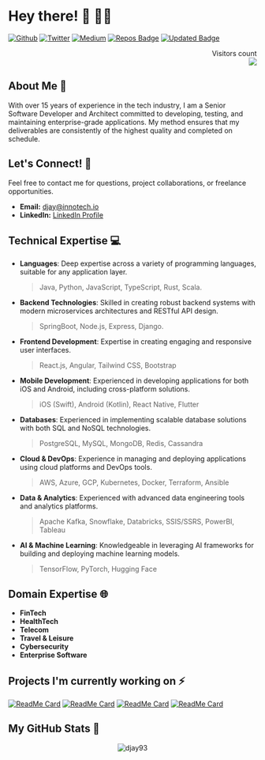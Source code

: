 # Hey there! 👋 🧑‍💻

[![Github](https://img.shields.io/badge/GitHub-%2312100E.svg?&style=for-the-badge&logo=Github&logoColor=white)](https://github.com/djay93)
[![Twitter](https://img.shields.io/badge/twitter-%231DA1F2.svg?&style=for-the-badge&logo=twitter&logoColor=white)](https://twitter.com/djay93)
[![Medium](https://img.shields.io/badge/medium-%2312100E.svg?&style=for-the-badge&logo=medium&logoColor=white)](https://medium.com/@djay93)
[![Repos Badge](https://badges.pufler.dev/repos/djay93)](https://badges.pufler.dev)
[![Updated Badge](https://badges.pufler.dev/updated/djay93/djay93)](https://badges.pufler.dev)

<p align="right"> 
  Visitors count<br>
  <img src="https://profile-counter.glitch.me/djay93/count.svg" />
</p>


## About Me 🚀 
With over 15 years of experience in the tech industry, I am a Senior Software Developer and Architect committed to developing, testing, and maintaining enterprise-grade applications. My method ensures that my deliverables are consistently of the highest quality and completed on schedule.

## Let's Connect! 🤝 
Feel free to contact me for questions, project collaborations, or freelance opportunities.
- **Email:** [djay@innotech.io](mailto:djay@innotech.io)
- **LinkedIn:** [LinkedIn Profile](https://www.linkedin.com/in/djay93)

## Technical Expertise 💻 

- **Languages**: Deep expertise across a variety of programming languages, suitable for any application layer.
  > Java, Python, JavaScript, TypeScript, Rust, Scala.
- **Backend Technologies**: Skilled in creating robust backend systems with modern microservices architectures and RESTful API design.
  > SpringBoot, Node.js, Express, Django.
- **Frontend Development**: Expertise in creating engaging and responsive user interfaces.
  > React.js, Angular, Tailwind CSS, Bootstrap
- **Mobile Development**: Experienced in developing applications for both iOS and Android, including cross-platform solutions.
  > iOS (Swift), Android (Kotlin), React Native, Flutter
- **Databases**: Experienced in implementing scalable database solutions with both SQL and NoSQL technologies.
  > PostgreSQL, MySQL, MongoDB, Redis, Cassandra
- **Cloud & DevOps**: Experience in managing and deploying applications using cloud platforms and DevOps tools.
  > AWS, Azure, GCP, Kubernetes, Docker, Terraform, Ansible
- **Data & Analytics**: Experienced with advanced data engineering tools and analytics platforms.
  > Apache Kafka, Snowflake, Databricks, SSIS/SSRS, PowerBI, Tableau
- **AI & Machine Learning**: Knowledgeable in leveraging AI frameworks for building and deploying machine learning models.
  > TensorFlow, PyTorch, Hugging Face


## Domain Expertise 🌐 
- **FinTech**
- **HealthTech**
- **Telecom**
- **Travel & Leisure**
- **Cybersecurity**
- **Enterprise Software**

## Projects I'm currently working on ⚡ 
[![ReadMe Card](https://github-readme-stats.vercel.app/api/pin/?username=stocksmith&repo=ml-research)](https://github.com/stocksmith/ml-research)
[![ReadMe Card](https://github-readme-stats.vercel.app/api/pin/?username=stocksmith&repo=ml-research)](https://github.com/stocksmith/ml-research)
[![ReadMe Card](https://github-readme-stats.vercel.app/api/pin/?username=stocksmith&repo=ml-research)](https://github.com/stocksmith/ml-research)
[![ReadMe Card](https://github-readme-stats.vercel.app/api/pin/?username=stocksmith&repo=ml-research)](https://github.com/stocksmith/ml-research)

## My GitHub Stats 🌟
<p align="center"> <img src="https://github-readme-stats.vercel.app/api?username=djay93&show_icons=true&theme=gotham" alt="djay93" />

<!--
**djay93/djay93** is a ✨ _special_ ✨ repository because its `README.md` (this file) appears on your GitHub profile.

Here are some ideas to get you started:

- 🔭 I’m currently working on ...
- 🌱 I’m currently learning ...
- 👯 I’m looking to collaborate on ...
- 🤔 I’m looking for help with ...
- 💬 Ask me about ...
- 📫 How to reach me: ...
- 😄 Pronouns: ...
- ⚡ Fun fact: ...
-->
